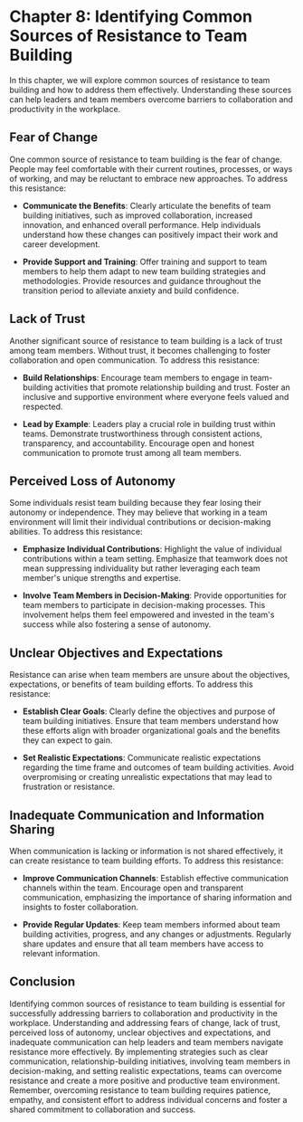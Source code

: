 Chapter 8: Identifying Common Sources of Resistance to Team Building
====================================================================

In this chapter, we will explore common sources of resistance to team building and how to address them effectively. Understanding these sources can help leaders and team members overcome barriers to collaboration and productivity in the workplace.

**Fear of Change**
------------------

One common source of resistance to team building is the fear of change. People may feel comfortable with their current routines, processes, or ways of working, and may be reluctant to embrace new approaches. To address this resistance:

* **Communicate the Benefits**: Clearly articulate the benefits of team building initiatives, such as improved collaboration, increased innovation, and enhanced overall performance. Help individuals understand how these changes can positively impact their work and career development.

* **Provide Support and Training**: Offer training and support to team members to help them adapt to new team building strategies and methodologies. Provide resources and guidance throughout the transition period to alleviate anxiety and build confidence.

**Lack of Trust**
-----------------

Another significant source of resistance to team building is a lack of trust among team members. Without trust, it becomes challenging to foster collaboration and open communication. To address this resistance:

* **Build Relationships**: Encourage team members to engage in team-building activities that promote relationship building and trust. Foster an inclusive and supportive environment where everyone feels valued and respected.

* **Lead by Example**: Leaders play a crucial role in building trust within teams. Demonstrate trustworthiness through consistent actions, transparency, and accountability. Encourage open and honest communication to promote trust among all team members.

**Perceived Loss of Autonomy**
------------------------------

Some individuals resist team building because they fear losing their autonomy or independence. They may believe that working in a team environment will limit their individual contributions or decision-making abilities. To address this resistance:

* **Emphasize Individual Contributions**: Highlight the value of individual contributions within a team setting. Emphasize that teamwork does not mean suppressing individuality but rather leveraging each team member's unique strengths and expertise.

* **Involve Team Members in Decision-Making**: Provide opportunities for team members to participate in decision-making processes. This involvement helps them feel empowered and invested in the team's success while also fostering a sense of autonomy.

**Unclear Objectives and Expectations**
---------------------------------------

Resistance can arise when team members are unsure about the objectives, expectations, or benefits of team building efforts. To address this resistance:

* **Establish Clear Goals**: Clearly define the objectives and purpose of team building initiatives. Ensure that team members understand how these efforts align with broader organizational goals and the benefits they can expect to gain.

* **Set Realistic Expectations**: Communicate realistic expectations regarding the time frame and outcomes of team building activities. Avoid overpromising or creating unrealistic expectations that may lead to frustration or resistance.

**Inadequate Communication and Information Sharing**
----------------------------------------------------

When communication is lacking or information is not shared effectively, it can create resistance to team building efforts. To address this resistance:

* **Improve Communication Channels**: Establish effective communication channels within the team. Encourage open and transparent communication, emphasizing the importance of sharing information and insights to foster collaboration.

* **Provide Regular Updates**: Keep team members informed about team building activities, progress, and any changes or adjustments. Regularly share updates and ensure that all team members have access to relevant information.

**Conclusion**
--------------

Identifying common sources of resistance to team building is essential for successfully addressing barriers to collaboration and productivity in the workplace. Understanding and addressing fears of change, lack of trust, perceived loss of autonomy, unclear objectives and expectations, and inadequate communication can help leaders and team members navigate resistance more effectively. By implementing strategies such as clear communication, relationship-building initiatives, involving team members in decision-making, and setting realistic expectations, teams can overcome resistance and create a more positive and productive team environment. Remember, overcoming resistance to team building requires patience, empathy, and consistent effort to address individual concerns and foster a shared commitment to collaboration and success.

